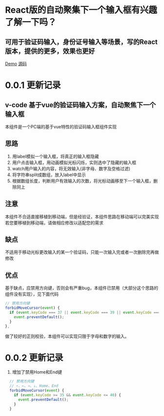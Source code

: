 # React版的自动聚集下一个输入框有兴趣了解一下吗？
## 可用于验证码输入，身份证号输入等场景，写的React版本，提供的更多，效果也更好
[Demo](https://yangdepp.gitee.io/ark/build/index.html#/autofocus)
[源码](https://github.com/yangdepp/ark/tree/master/src/lib/components/AutoFocusNext)


# 0.0.1 更新记录
## v-code 基于vue的验证码输入方案，自动聚焦下一个输入框



本组件是一个PC端的基于vue特性的验证码输入框组件实现

## 思路
1. 用label模拟一个输入框，将真正的输入框隐藏
2. 用户点击输入框，用动画模拟光标闪烁，实则选中了隐藏的输入框
3. watch用户输入的内容，将无效输入(非字母、数字及空格过滤)
4. 将字符串split成数组，放入label中显示
5. 根据数组长度，判断用户有效输入的次数，将光标动画移至下一个输入框，删除同上

## 注意
本组件不合适直接移植到移动端，但是经验证，本组件思路在移动端可以完美实现
若您要移植到移动端，请做相应修改以适配您的需求

## 缺点
不适用于移动光标更改输入的某一个验证码，只能一次输入完或者一次删除完再做修改

## 优点
基于缺点，应禁用方向键，否则会有严重bug，本组件已禁用（大部分这个思路的组件没有实现），见下面代码
```js
// 禁用方向键
forbidMoveCursor(event) {
  if (event.keyCode === 37 || event.keyCode === 39 || event.keyCode === 38 || event.keyCode === 40) {
    event.preventDefault();
  }
},
```

做了较好的正则校验，本组件可以实现只限于字母和数字的输入。

# 0.0.2 更新记录

1. 增加了禁用Home和End键
```js
  // 禁用方向键
  // ↑、←、→、↓、Home、End
  forbidMoveCursor(event) {
    if (event.keyCode >= 35 && event.keyCode <= 40) {
      event.preventDefault();
    }
  }
```
